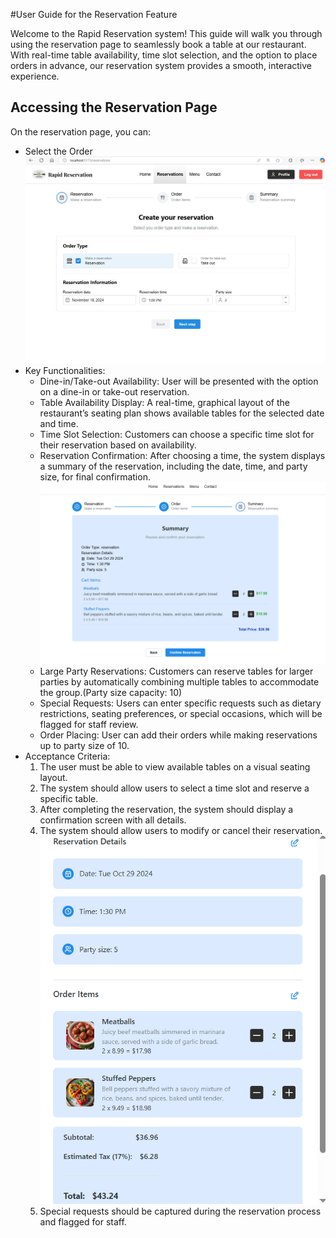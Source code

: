 #User Guide for the Reservation Feature

Welcome to the Rapid Reservation system! This guide will walk you through using the reservation page to seamlessly book a table at our restaurant. With real-time table availability, time slot selection, and the option to place orders in advance, our reservation system provides a smooth, interactive experience.
## Accessing the Reservation Page
On the reservation page, you can:
  - Select the Order
![Rapid Reservation Reservation Page](Reservation.jpg)
 - Key Functionalities:
   - Dine-in/Take-out Availability: User will be presented with the option on a dine-in or take-out reservation.
   - Table Availability Display: A real-time, graphical layout of the restaurant’s seating plan shows available tables for the selected date and time.
   - Time Slot Selection: Customers can choose a specific time slot for their reservation based on availability.
   - Reservation Confirmation: After choosing a time, the system displays a summary of the reservation, including the date, time, and party size, for final confirmation.
     ![Rapid Reservation Summary Page](Documentation/Pictures/summary-reservation-1.png)
   - Large Party Reservations: Customers can reserve tables for larger parties by automatically combining multiple tables to accommodate the group.(Party size capacity: 10)
   - Special Requests: Users can enter specific requests such as dietary restrictions, seating preferences, or special occasions, which will be flagged for staff review.
   - Order Placing: User can add their orders while making reservations up to party size of 10.
 - Acceptance Criteria:
   1. The user must be able to view available tables on a visual seating layout.
   2. The system should allow users to select a time slot and reserve a specific table.
   3. After completing the reservation, the system should display a confirmation screen with all details.
   4. The system should allow users to modify or cancel their reservation.
      ![Rapid Reservation Confirm Page](Documentation/Pictures/confirm.png)
   6. Special requests should be captured during the reservation process and flagged for staff.
